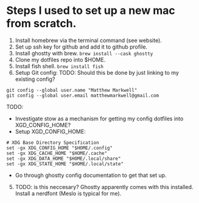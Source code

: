 # Steps I used to set up a new mac from scratch.


1. Install homebrew via the terminal command (see website).
2. Set up ssh key for github and add it to github profile.
3. Install ghostty with brew.
`brew install --cask ghostty`
4. Clone my dotfiles repo into $HOME.
5. Install fish shell. 
`brew install fish`
6. Setup Git config: TODO: Should this be done by just linking to my existing config?
```
git config --global user.name "Matthew Markwell"
git config --global user.email matthewmarkwell@gmail.com
```

TODO:
- Investigate stow as a mechanism for getting my config dotfiles into XGD_CONFIG_HOME?
- Setup XGD_CONFIG_HOME:
```
# XDG Base Directory Specification
set -gx XDG_CONFIG_HOME "$HOME/.config"
set -gx XDG_CACHE_HOME "$HOME/.cache"
set -gx XDG_DATA_HOME "$HOME/.local/share"
set -gx XDG_STATE_HOME "$HOME/.local/state"
```
- Go through ghostty config documentation to get that set up.



5. TODO: is this neccesary? Ghostty apparently comes with this installed.
   Install a nerdfont (Meslo is typical for me).
